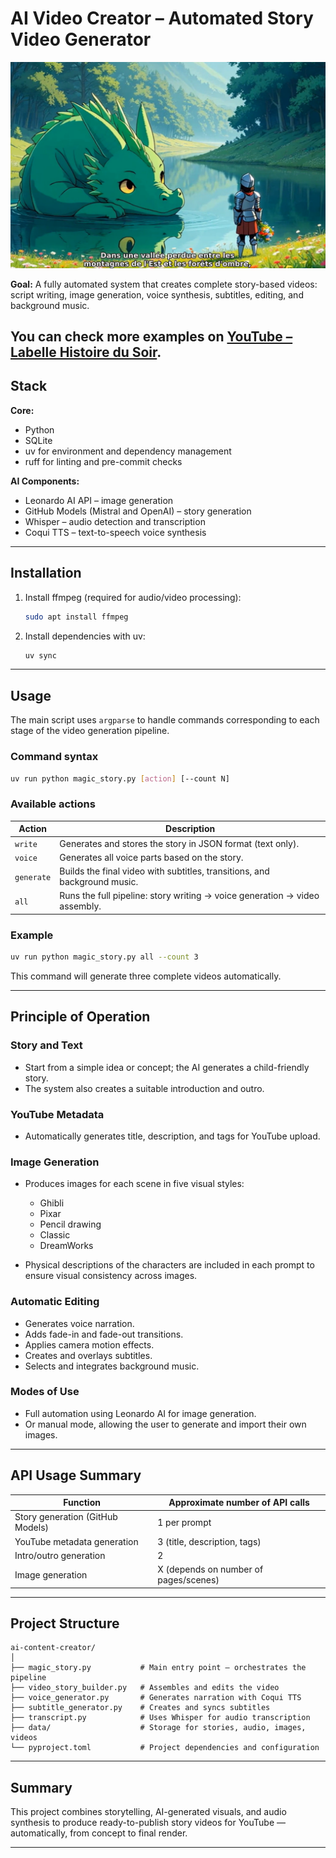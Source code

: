 # AI Video Creator – Automated Story Video Generator

![Example of an AI generated story](docs/story.png)

**Goal:**
A fully automated system that creates complete story-based videos: script writing, image generation, voice synthesis, subtitles, editing, and background music.

You can check more examples on [YouTube – Labelle Histoire du Soir](https://www.youtube.com/@Labellehistoiredusoir).
---

## Stack

**Core:**

* Python
* SQLite
* uv for environment and dependency management
* ruff for linting and pre-commit checks

**AI Components:**

* Leonardo AI API – image generation
* GitHub Models (Mistral and OpenAI) – story generation
* Whisper – audio detection and transcription
* Coqui TTS – text-to-speech voice synthesis

---

## Installation

1. Install ffmpeg (required for audio/video processing):

   ```bash
   sudo apt install ffmpeg
   ```
2. Install dependencies with uv:

   ```bash
   uv sync
   ```

---

## Usage

The main script uses `argparse` to handle commands corresponding to each stage of the video generation pipeline.

### Command syntax

```bash
uv run python magic_story.py [action] [--count N]
```

### Available actions

| Action     | Description                                                                |
| ---------- | -------------------------------------------------------------------------- |
| `write`    | Generates and stores the story in JSON format (text only).                 |
| `voice`    | Generates all voice parts based on the story.                              |
| `generate` | Builds the final video with subtitles, transitions, and background music.  |
| `all`      | Runs the full pipeline: story writing → voice generation → video assembly. |

### Example

```bash
uv run python magic_story.py all --count 3
```

This command will generate three complete videos automatically.

---

## Principle of Operation

### Story and Text

* Start from a simple idea or concept; the AI generates a child-friendly story.
* The system also creates a suitable introduction and outro.

### YouTube Metadata

* Automatically generates title, description, and tags for YouTube upload.

### Image Generation

* Produces images for each scene in five visual styles:

  * Ghibli
  * Pixar
  * Pencil drawing
  * Classic
  * DreamWorks
* Physical descriptions of the characters are included in each prompt to ensure visual consistency across images.

### Automatic Editing

* Generates voice narration.
* Adds fade-in and fade-out transitions.
* Applies camera motion effects.
* Creates and overlays subtitles.
* Selects and integrates background music.

### Modes of Use

* Full automation using Leonardo AI for image generation.
* Or manual mode, allowing the user to generate and import their own images.

---

## API Usage Summary

| Function                         | Approximate number of API calls       |
| -------------------------------- | ------------------------------------- |
| Story generation (GitHub Models) | 1 per prompt                          |
| YouTube metadata generation      | 3 (title, description, tags)          |
| Intro/outro generation           | 2                                     |
| Image generation                 | X (depends on number of pages/scenes) |

---

## Project Structure

```
ai-content-creator/
│
├── magic_story.py           # Main entry point – orchestrates the pipeline
├── video_story_builder.py   # Assembles and edits the video
├── voice_generator.py       # Generates narration with Coqui TTS
├── subtitle_generator.py    # Creates and syncs subtitles
├── transcript.py            # Uses Whisper for audio transcription
├── data/                    # Storage for stories, audio, images, videos
└── pyproject.toml           # Project dependencies and configuration
```

---

## Summary

This project combines storytelling, AI-generated visuals, and audio synthesis to produce ready-to-publish story videos for YouTube — automatically, from concept to final render.

---
